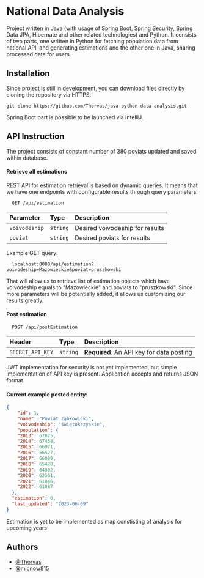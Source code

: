 
# National Data Analysis

Project written in Java (with usage of Spring Boot, Spring Security, Spring Data JPA, Hibernate and other related technologies) and Python. It consists of two parts, one written in Python for fetching population data from national API, and generating estimations and the other one in Java, sharing processed data for users.




## Installation

Since project is still in development, you can download files directly by cloning the repository via HTTPS.
```http
git clone https://github.com/Thorvas/java-python-data-analysis.git
```

Spring Boot part is possible to be launched via IntellIJ.
## API Instruction

The project consists of constant number of 380 poviats updated and saved within database.

#### Retrieve all estimations
REST API for estimation retrieval is based on dynamic queries. It means that we have one endpoints with configurable results through query parameters.
```http
  GET /api/estimation
```

| Parameter | Type     | Description                |
| :-------- | :------- | :------------------------- |
| `voivodeship` | `string` | Desired voivodeship for results |
| `poviat` | `string` | Desired poviats for results |

Example GET query:
```http
  localhost:8080/api/estimation?voivodeship=Mazowieckie&poviat=pruszkowski
```

That will allow us to retrieve list of estimation objects which have voivodeship equals to "Mazowieckie" and poviats to "pruszkowski". Since more parameters will be potentially added, it allows us customizing our results greatly.

#### Post estimation

```http
  POST /api/postEstimation
```

| Header | Type     | Description                       |
| :-------- | :------- | :-------------------------------- |
| `SECRET_API_KEY`      | `string` | **Required**. An API key for data posting |

JWT implementation for security is not yet implemented, but simple implementation of API key is present. Application accepts and returns JSON format. 

#### Current example posted entity:
```json
{
    "id": 1,
    "name": "Powiat ząbkowicki",
    "voivodeship": "świętokrzyskie",
    "population": {
    "2013": 67875,
    "2014": 67458,
    "2015": 66971,
    "2016": 66527,
    "2017": 66009,
    "2018": 65428,
    "2019": 64802,
    "2020": 62561,
    "2021": 61846,
    "2022": 61087
  },
  "estimation": 0,
  "last_updated": "2023-06-09"
}
```

Estimation is yet to be implemented as map constisting of analysis for upcoming years


## Authors

- [@Thorvas](https://www.github.com/Thorvas)
- [@micnow815](https://www.github.com/micnow815)

